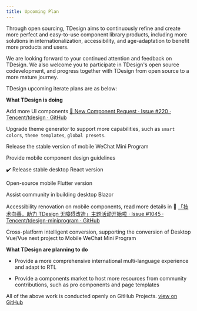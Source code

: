 ```yaml
---
title: Upcoming Plan
---
```


Through open sourcing, TDesign aims to continuously refine and create more perfect and easy-to-use component library products, including more solutions in internationalization, accessibility, and age-adaptation to benefit more products and users.

We are looking forward to your continued attention and feedback on TDesign. We also welcome you to participate in TDesign's open source codevelopment, and progress together with TDesign from open source to a more mature journey.

TDesign upcoming iterate plans are as below:

**What TDesign is doing**

Add more UI components [📌 New Component Request · Issue #220 · Tencent/tdesign · GitHub](https://github.com/Tencent/tdesign/issues/220)

Upgrade theme generator to support more capabilities, such as `smart colors`, `theme templates`, `global presets`.

Release the stable version of mobile WeChat Mini Program

Provide mobile component design guidelines

:heavy_check_mark: Release stable desktop React version

Open-source mobile Flutter version

Assist community in building desktop Blazor

Accessibility renovation on mobile components, read more details in 📄 [「技术向善，助力 TDesign 无障碍改造」主题活动开始啦 · Issue #1045 · Tencent/tdesign-miniprogram · GitHub](https://github.com/Tencent/tdesign-miniprogram/issues/1045)

Cross-platform intelligent conversion, supporting the conversion of Desktop Vue/Vue next project to Mobile WeChat Mini Program

**What TDesign are planning to do**

- Provide a more comprehensive international multi-language experience and adapt to RTL

- Provide a components market to host more resources from community contributions, such as pro components and page templates

All of the above work is conducted openly on GitHub Projects. [view on GitHub](https://github.com/orgs/Tencent/projects/1/views/1)
